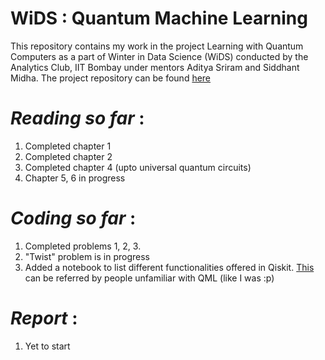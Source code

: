 # **WiDS : Quantum Machine Learning**

This repository contains my work in the project Learning with Quantum Computers as a part of Winter in Data Science (WiDS) conducted by the Analytics Club, IIT Bombay under mentors Aditya Sriram and Siddhant Midha. The project repository can be found [here](https://github.com/siddhant-midha/WiDS-22-Learning-with-quantum-computers-)

# *Reading so far* : 
1. Completed chapter 1
2. Completed chapter 2
3. Completed chapter 4 (upto universal quantum circuits)
4. Chapter 5, 6 in progress

# *Coding so far* : 
1. Completed problems 1, 2, 3.
2. "Twist" problem is in progress
3. Added a notebook to list different functionalities offered in Qiskit. [This](https://github.com/Ihsoj-Mahos/WiDS-QML/blob/master/Week%201/QML_Intro.ipynb) can be referred by people unfamiliar with QML (like I was :p)


# *Report* : 
1. Yet to start
